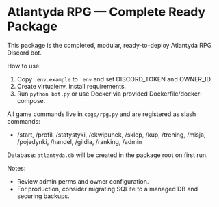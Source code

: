 
# Atlantyda RPG — Complete Ready Package

This package is the completed, modular, ready-to-deploy Atlantyda RPG Discord bot.

How to use:
1. Copy `.env.example` to `.env` and set DISCORD_TOKEN and OWNER_ID.
2. Create virtualenv, install requirements.
3. Run `python bot.py` or use Docker via provided Dockerfile/docker-compose.

All game commands live in `cogs/rpg.py` and are registered as slash commands:
- /start, /profil, /statystyki, /ekwipunek, /sklep, /kup, /trening, /misja, /pojedynki, /handel, /gildia, /ranking, /admin

Database: `atlantyda.db` will be created in the package root on first run.

Notes:
- Review admin perms and owner configuration.
- For production, consider migrating SQLite to a managed DB and securing backups.
